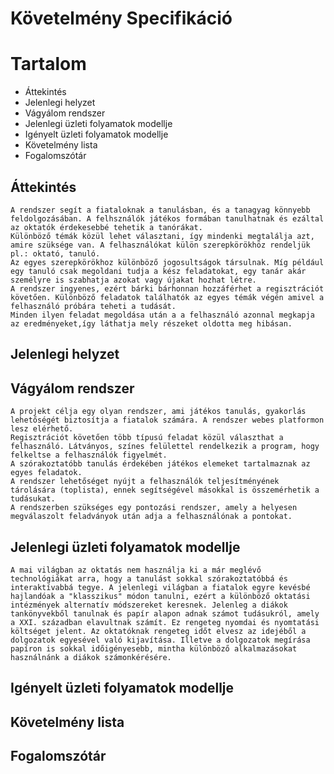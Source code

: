 # Követelmény Specifikáció


# Tartalom

* Áttekintés
* Jelenlegi helyzet
* Vágyálom rendszer
* Jelenlegi üzleti folyamatok modellje
* Igényelt üzleti folyamatok modellje
* Követelmény lista
* Fogalomszótár


## Áttekintés
    A rendszer segít a fiataloknak a tanulásban, és a tanagyag könnyebb feldolgozásában. A felhsználók játékos formában tanulhatnak és ezáltal az oktatók érdekesebbé tehetik a tanórákat.
    Különböző témák közül lehet választani, így mindenki megtalálja azt, amire szüksége van. A felhasználókat külön szerepkörökhöz rendeljük pl.: oktató, tanuló. 
	Az egyes szerepkörökhoz különböző jogosultságok társulnak. Míg például egy tanuló csak megoldani tudja a kész feladatokat, egy tanár akár személyre is szabhatja azokat vagy újakat hozhat létre. 
    A rendszer ingyenes, ezért bárki bárhonnan hozzáférhet a regisztrációt követően. Különböző feladatok találhatók az egyes témák végén amivel a felhasználó próbára teheti a tudását. 
	Minden ilyen feladat megoldása után a a felhasználó	azonnal megkapja az eredményeket,így láthatja mely részeket oldotta meg hibásan.



## Jelenlegi helyzet




## Vágyálom rendszer
	A projekt célja egy olyan rendszer, ami játékos tanulás, gyakorlás lehetőségét biztosítja a fiatalok számára. A rendszer webes platformon lesz elérhető.
	Regisztrációt követően több típusú feladat közül választhat a felhasználó. Látványos, színes felülettel rendelkezik a program, hogy felkeltse a felhasználók figyelmét. 
	A szórakoztatóbb tanulás érdekében játékos elemeket tartalmaznak az egyes feladatok.
	A rendszer lehetőséget nyújt a felhasználók teljesítményének tárolására (toplista), ennek segítségével másokkal is összemérhetik a tudásukat.
	A rendszerben szükséges egy pontozási rendszer, amely a helyesen megválaszolt feladványok után adja a felhasználónak a pontokat.
## Jelenlegi üzleti folyamatok modellje
    A mai világban az oktatás nem használja ki a már meglévő technológiákat arra, hogy a tanulást sokkal szórakoztatóbbá és interaktívabbá tegye. A jelenlegi világban a fiatalok egyre kevésbé hajlandóak a "klasszikus" módon tanulni, ezért a különböző oktatási intézmények alternatív módszereket keresnek. Jelenleg a diákok tankönyvekből tanulnak és papír alapon adnak számot tudásukról, amely a XXI. században elavultnak számít. Ez rengeteg nyomdai és nyomtatási költséget jelent. Az oktatóknak rengeteg időt elvesz az idejéből a dolgozatok egyesével való kijavítása. Illetve a dolgozatok megírása papíron is sokkal időigényesebb, mintha különböző alkalmazásokat használnánk a diákok számonkérésére.




## Igényelt üzleti folyamatok modellje




## Követelmény lista




## Fogalomszótár